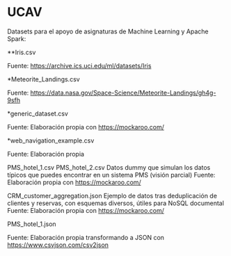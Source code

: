 # UCAV

Datasets para el apoyo de asignaturas de Machine Learning y Apache Spark:

**Iris.csv

Fuente: https://archive.ics.uci.edu/ml/datasets/Iris

*Meteorite_Landings.csv

Fuente: https://data.nasa.gov/Space-Science/Meteorite-Landings/gh4g-9sfh


*generic_dataset.csv

Fuente: Elaboración propia con https://mockaroo.com/

*web_navigation_example.csv

Fuente: Elaboración propia

PMS_hotel_1.csv PMS_hotel_2.csv
Datos dummy que simulan los datos típicos que puedes encontrar en un sistema PMS (visión parcial)
Fuente: Elaboración propia con https://mockaroo.com/

CRM_customer_aggregation.json
Ejemplo de datos tras deduplicación de clientes y reservas, con esquemas diversos, útiles para NoSQL documental
Fuente: Elaboración propia con https://mockaroo.com/

PMS_hotel_1.json

Fuente: Elaboración propia transformando a JSON con https://www.csvjson.com/csv2json
